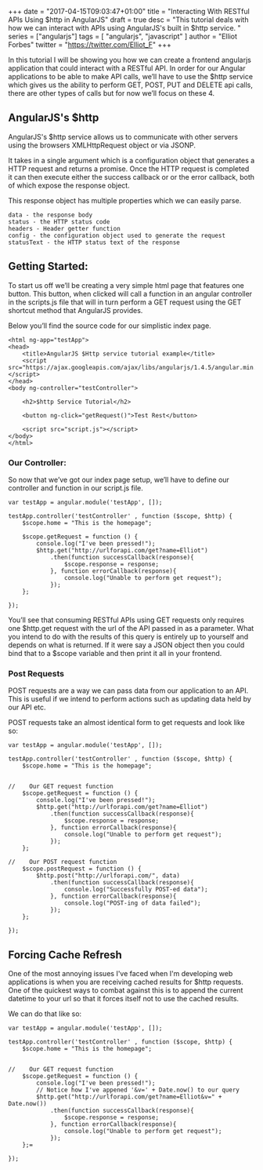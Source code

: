 +++
date = "2017-04-15T09:03:47+01:00"
title = "Interacting With RESTful APIs Using $http in AngularJS"
draft = true
desc = "This tutorial deals with how we can interact with APIs using AngularJS's built in $http service. "
series = ["angularjs"]
tags = [ "angularjs", "javascript" ]
author = "Elliot Forbes"
twitter = "https://twitter.com/Elliot_F"
+++

<p>In this tutorial I will be showing you how we can create a frontend angularjs application that could interact with a RESTful API. In order for our Angular applications to be able to make API calls, we’ll have to use the $http service which gives us the ability to perform GET, POST, PUT and DELETE api calls, there are other types of calls but for now we’ll focus on these 4.</p>

## AngularJS's $http

AngularJS's $http service allows us to communicate with other servers using the browsers XMLHttpRequest object or via JSONP.

It takes in a single argument which is a configuration object that generates a HTTP request and returns a promise. Once the HTTP request is completed it can then execute either the success callback or or the error callback, both of which expose the response object.

This response object has multiple properties which we can easily parse.

~~~
data - the response body
status - the HTTP status code
headers - Header getter function
config - the configuration object used to generate the request
statusText - the HTTP status text of the response
~~~

<h2>Getting Started:</h2>

<p>To start us off we’ll be creating a very simple html page that features one button. This button, when clicked will call a function in an angular controller in the scripts.js file that will in turn perform a GET request using the GET shortcut method that AngularJS provides.</p> 

<p>Below you’ll find the source code for our simplistic index page.</p>

~~~
<html ng-app="testApp">
<head>
    <title>AngularJS $Http service tutorial example</title>
    <script src="https://ajax.googleapis.com/ajax/libs/angularjs/1.4.5/angular.min.js"></script>
</head>
<body ng-controller="testController">
    
    <h2>$http Service Tutorial</h2>
    
    <button ng-click="getRequest()">Test Rest</button>
    
    <script src="script.js"></script>
</body>
</html>
~~~

<h3>Our Controller:</h3>

<p>So now that we’ve got our index page setup, we’ll have to define our controller and function in our script.js file. </p>

~~~
var testApp = angular.module('testApp', []);

testApp.controller('testController' , function ($scope, $http) {
    $scope.home = "This is the homepage";
    
    $scope.getRequest = function () {
        console.log("I've been pressed!");  
        $http.get("http://urlforapi.com/get?name=Elliot")
            .then(function successCallback(response){
                $scope.response = response;
            }, function errorCallback(response){
                console.log("Unable to perform get request");
            });
    };
    
});
~~~

<p>You’ll see that consuming RESTful APIs using GET requests only requires one $http.get request with the url of the API passed in as a parameter. What you intend to do with the results of this query is entirely up to yourself and depends on what is returned. If it were say a JSON object then you could bind that to a $scope variable and then print it all in your frontend.</p>

<h3>Post Requests</h3>

<p>POST requests are a way we can pass data from our application to an API. This is useful if we intend to perform actions such as updating data held by our API etc.</p>

<p>POST requests take an almost identical form to get requests and look like so:</p>

~~~
var testApp = angular.module('testApp', []);

testApp.controller('testController' , function ($scope, $http) {
    $scope.home = "This is the homepage";
    
    
//    Our GET request function
    $scope.getRequest = function () {
        console.log("I've been pressed!");  
        $http.get("http://urlforapi.com/get?name=Elliot")
            .then(function successCallback(response){
                $scope.response = response;
            }, function errorCallback(response){
                console.log("Unable to perform get request");
            });
    };
    
//    Our POST request function
    $scope.postRequest = function () {
        $http.post("http://urlforapi.com/", data)
            .then(function successCallback(response){
                console.log("Successfully POST-ed data");
            }, function errorCallback(response){
                console.log("POST-ing of data failed");
            });
    };
    
});
~~~

## Forcing Cache Refresh

One of the most annoying issues I've faced when I'm developing web applications is when you are receiving cached results for $http requests. One of the quickest ways to combat against this is to append the current datetime to your url so that it forces itself not to use the cached results.

We can do that like so:

~~~
var testApp = angular.module('testApp', []);

testApp.controller('testController' , function ($scope, $http) {
    $scope.home = "This is the homepage";
    
    
//    Our GET request function
    $scope.getRequest = function () {
        console.log("I've been pressed!");  
        // Notice how I've appened '&v=' + Date.now() to our query
        $http.get("http://urlforapi.com/get?name=Elliot&v=" + Date.now())
            .then(function successCallback(response){
                $scope.response = response;
            }, function errorCallback(response){
                console.log("Unable to perform get request");
            });
    };=
    
});
~~~